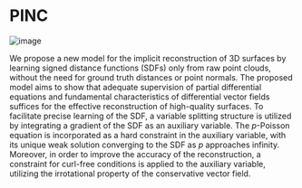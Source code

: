 # PINC


![image](https://github.com/Yebbi/PINC/assets/82932461/d312a41a-b9f8-4cca-bb3c-9db7bb146dd8)


We propose a new model for the implicit reconstruction of 3D surfaces by learning signed distance functions (SDFs) only from raw point clouds, without the need for ground truth distances or point normals. The proposed model aims to show that adequate supervision of partial differential equations and fundamental characteristics of differential vector fields suffices for the effective reconstruction of high-quality surfaces. To facilitate precise learning of the SDF, a variable splitting structure is utilized by integrating a gradient of the SDF as an auxiliary variable. The $p$-Poisson equation is incorporated as a hard constraint in the auxiliary variable, with its unique weak solution converging to the SDF as $p$ approaches infinity.
Moreover, in order to improve the accuracy of the reconstruction, a constraint for curl-free conditions is applied to the auxiliary variable, utilizing the irrotational property of the conservative vector field.
